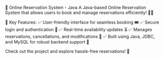 🏨 Online Reservation System - Java
A Java-based Online Reservation System that allows users to book and manage reservations efficiently! 📅✨

🔹 Key Features:
✅ User-friendly interface for seamless booking 🎟️
✅ Secure login and authentication 🔑
✅ Real-time availability updates ⏳
✅ Manages reservations, cancellations, and modifications 📌
✅ Built using Java, JDBC, and MySQL for robust backend support 💾

Check out the project and explore hassle-free reservations! 🚀

